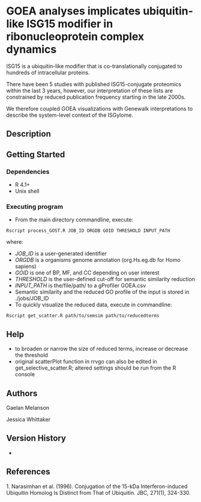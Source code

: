 
# GOEA analyses implicates ubiquitin-like ISG15 modifier in ribonucleoprotein complex dynamics

ISG15 is a ubiquitin-like modifier that is co-translationally conjugated to hundreds of intracellular proteins. 

There have been 5 studies with published ISG15-conjugate proteomics within the last 3 years, however, our interpretation of these lists are constrained by reduced publication frequency starting in the late 2000s. 

We therefore coupled GOEA visualizations with Genewalk interpretations to describe the system-level context of the ISGylome.

## Description

## Getting Started

### Dependencies

* R 4.1+
* Unix shell

### Executing program

* From the main directory commandline, execute:
```
Rscript process_GOST.R JOB_ID ORGDB GOID THRESHOLD INPUT_PATH
```
where:
* *JOB_ID* is a user-generated identifier
* *ORGDB* is a organisms genome annotation (org.Hs.eg.db for Homo sapiens)
* *GOID* is one of BP, MF, and CC depending on user interest
* *THRESHOLD* is the user-defined cut-off for semantic similarity reduction
* *INPUT_PATH* is the/file/path/ to a gProfiler GOEA.csv
* Semantic similarity and the reduced GO profile of the input is stored in ./jobs/JOB_ID
* To quickly visualize the reduced data, execute in commandline:

```
Rscript get_scatter.R path/to/semsim path/to/reducedterms
```

## Help
* to broaden or narrow the size of reduced terms, increase or decrease the threshold
* original scatterPlot function in rrvgo can also be edited in get_selective_scatter.R; altered settings should be run from the R console

## Authors

Gaelan Melanson

Jessica Whittaker

## Version History

* 

## References
<a id="1">1.</a> 
Narasimhan et al. (1996). 
Conjugation of the 15-kDa Interferon-induced Ubiquitin Homolog Is Distinct from That of Ubiquitin. 
JBC, 271(1), 324-330.
